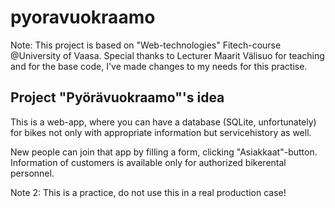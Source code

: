 # pyoravuokraamo

Note: This project is based on "Web-technologies" Fitech-course @University of Vaasa. Special thanks to Lecturer Maarit Välisuo for teaching and for the base code, I've made changes to my needs for this practise.

## Project "Pyörävuokraamo"'s idea

This is a web-app, where you can have a database (SQLite, unfortunately)  for bikes not only with appropriate information but servicehistory as well.

New people can join that app by filling a form, clicking "Asiakkaat"-button. Information of customers is available only for authorized bikerental personnel.

Note 2: This is a practice, do not use this in a real production case!
